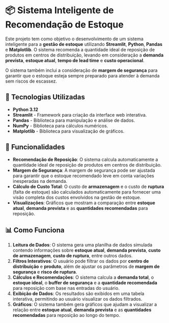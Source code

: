 # 📦 Sistema Inteligente de Recomendação de Estoque

Este projeto tem como objetivo o desenvolvimento de um sistema inteligente para a **gestão de estoque** utilizando **Streamlit**, **Python**, **Pandas** e **Matplotlib**. O sistema recomenda a quantidade ideal de reposição de produtos em centros de distribuição, levando em consideração a **demanda prevista**, **estoque atual**, **tempo de lead time** e **custo operacional**.

O sistema também inclui a consideração de **margem de segurança** para garantir que o estoque esteja sempre preparado para atender à demanda sem riscos de escassez.

## 🚀 Tecnologias Utilizadas

- **Python 3.12**
- **Streamlit** - Framework para criação da interface web interativa.
- **Pandas** - Biblioteca para manipulação e análise de dados.
- **NumPy** - Biblioteca para cálculos numéricos.
- **Matplotlib** - Biblioteca para visualização de gráficos.

## 🎯 Funcionalidades

- **Recomendação de Reposição**: O sistema calcula automaticamente a quantidade ideal de reposição de produtos em centros de distribuição.
- **Margem de Segurança**: A margem de segurança pode ser ajustada para garantir que o estoque recomendado leve em conta variações inesperadas na demanda.
- **Cálculo de Custo Total**: O custo de **armazenagem** e o custo de **ruptura** (falta de estoque) são calculados automaticamente para fornecer uma visão completa dos custos envolvidos na gestão de estoque.
- **Visualizações**: Gráficos que mostram a comparação entre **estoque atual**, **demanda prevista** e as **quantidades recomendadas** para reposição.

## 📊 Como Funciona

1. **Leitura de Dados**: O sistema gera uma planilha de dados simulada contendo informações sobre **estoque atual**, **demanda prevista**, **custo de armazenagem**, **custo de ruptura**, entre outros dados.
2. **Filtros Interativos**: O usuário pode filtrar os dados por **centro de distribuição** e **produto**, além de ajustar os parâmetros de **margem de segurança** e **risco de ruptura**.
3. **Cálculos e Recomendações**: O sistema calcula a **demanda total**, o **estoque ideal**, o **buffer de segurança** e a **quantidade recomendada** para reposição com base nas entradas do usuário.
4. **Exibição de Dados**: Os resultados são exibidos em uma tabela interativa, permitindo ao usuário visualizar os dados filtrados.
5. **Gráficos**: O sistema também gera gráficos que ajudam a visualizar a relação entre **estoque atual**, **demanda prevista** e as **quantidades recomendadas** para reposição ao longo do tempo.
